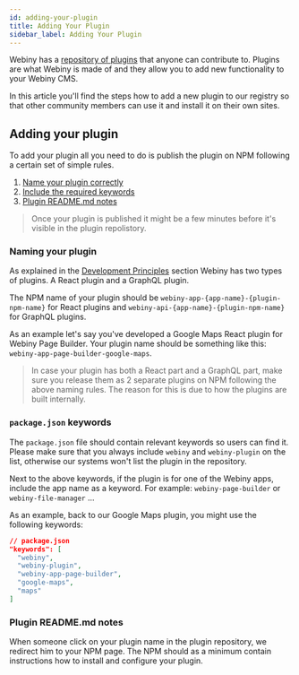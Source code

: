 ```yaml
---
id: adding-your-plugin
title: Adding Your Plugin
sidebar_label: Adding Your Plugin
---
```


Webiny has a [repository of plugins](https://www.webiny.com/plugins) that anyone can contribute to. Plugins are what Webiny is made of and they allow you to add new functionality to your Webiny CMS. 

In this article you'll find the steps how to add a new plugin to our registry so that other community members can use it and install it on their own sites.

## Adding your plugin

To add your plugin all you need to do is publish the plugin on NPM following a certain set of simple rules.

1. [Name your plugin correctly](#naming-your-plugin)
2. [Include the required keywords](#packagejson-keywords)
3. [Plugin README.md notes](#plugin-readmemd-notes)

> Once your plugin is published it might be a few minutes before it's visible in the plugin repolistory.

### Naming your plugin

As explained in the [Development Principles](get-started/development-principles.md) section Webiny has two types of plugins. A React plugin and a GraphQL plugin. 

The NPM name of your plugin should be `webiny-app-{app-name}-{plugin-npm-name}` for React plugins and `webiny-api-{app-name}-{plugin-npm-name}` for GraphQL plugins. 

As an example let's say you've developed a Google Maps React plugin for Webiny Page Builder. Your plugin name should be something like this: `webiny-app-page-builder-google-maps`.

> In case your plugin has both a React part and a GraphQL part, make sure you release them as 2 separate plugins on NPM following the above naming rules. The reason for this is due to how the plugins are built internally. 

### `package.json` keywords
The `package.json` file should contain relevant keywords so users can find it. Please make sure that you always include `webiny` and `webiny-plugin` on the list, otherwise our systems won't list the plugin in the repository.

Next to the above keywords, if the plugin is for one of the Webiny apps, include the app name as a keyword. For example: `webiny-page-builder` or `webiny-file-manager` ... 

As an example, back to our Google Maps plugin, you might use the following keywords:
```json
// package.json
"keywords": [
  "webiny",
  "webiny-plugin",
  "webiny-app-page-builder",
  "google-maps",
  "maps"
]
```

### Plugin README.md notes

When someone click on your plugin name in the plugin repository, we redirect him to your NPM page. 
The NPM should as a minimum contain instructions how to install and configure your plugin. 
